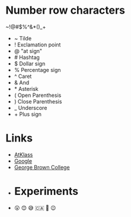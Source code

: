 # Number row characters
~!@#$%^&*()_+
* ~ Tilde
* ! Exclamation point
* @ "at sign"
* <tag name> # Hashtag
* $ Dollar sign
* % Percentage sign
* ^ Caret
* & And
* <tag name> * Asterisk
* ( Open Parenthesis
* ) Close Parenthesis
* _ Underscore
* <tag name> + Plus sign
# Links
* [AtKlass](https://app.atklass.com/)
* [Google](https://google.com/)
* [George Brown College](https://georgebrown.ca/)
* # Experiments
* 😮 😊 😅 🇨🇦 🙏 😉
